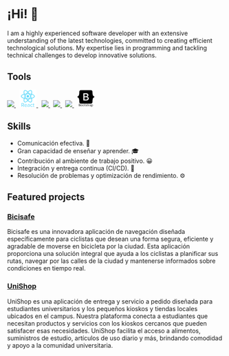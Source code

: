# ¡Hi! 👋

I am a highly experienced software developer with an extensive understanding of the latest technologies, committed to creating efficient technological solutions. My expertise lies in programming and tackling technical challenges to develop innovative solutions.

## Tools
<a href="https://angular.io">
    <img src="https://angular.io/assets/images/logos/angular/shield-large.svg" width="40">
</a>
&nbsp;
<a href="https://es.react.dev">
    <img src="https://raw.githubusercontent.com/devicons/devicon/master/icons/react/react-original-wordmark.svg" width="40">
</a>
&nbsp;
<a href="https://spring.io">
    <img src="https://camo.githubusercontent.com/4545b55c7771bbd175235c80b518dcbbf2f6ee0b984a51ad9363cba8cb70e67c/68747470733a2f2f7777772e766563746f726c6f676f2e7a6f6e652f6c6f676f732f737072696e67696f2f737072696e67696f2d69636f6e2e737667" width="40">
</a>
&nbsp;
<a href="https://www.djangoproject.com">
    <img src="https://o.remove.bg/downloads/f897bd30-48fa-47b9-8f12-22fa0750b908/django_fondo-removebg-preview.png" width="40">
</a>
&nbsp;
<a href="https://www.python.org">
    <img src="https://o.remove.bg/downloads/dbb40a1d-1919-496a-a857-338e3736c38f/pythonLogo-removebg-preview.png" width="40">
</a>
&nbsp;
<a href="https://getbootstrap.com">
    <img src="https://raw.githubusercontent.com/devicons/devicon/master/icons/bootstrap/bootstrap-plain-wordmark.svg" width="40">
</a>

## Skills
- Comunicación efectiva. :speech_balloon:
- Gran capacidad de enseñar y aprender. :mortar_board:
- Contribución al ambiente de trabajo positivo. :grinning:
- Integración y entrega continua (CI/CD). :arrows_counterclockwise:
- Resolución de problemas y optimización de rendimiento. :gear:

## Featured projects

### [Bicisafe](https://github.com/jgomezfl/BiciSafe)
Bicisafe es una innovadora aplicación de navegación diseñada específicamente para ciclistas que desean una forma segura, eficiente y agradable de moverse en bicicleta por la ciudad. Esta aplicación proporciona una solución integral que ayuda a los ciclistas a planificar sus rutas, navegar por las calles de la ciudad y mantenerse informados sobre condiciones en tiempo real.

### [UniShop](https://github.com/7BatStrokes/Rappi_un)
UniShop es una aplicación de entrega y servicio a pedido diseñada para estudiantes universitarios y los pequeños kioskos y tiendas locales ubicados en el campus. Nuestra plataforma conecta a estudiantes que necesitan productos y servicios con los kioskos cercanos que pueden satisfacer esas necesidades. UniShop facilita el acceso a alimentos, suministros de estudio, artículos de uso diario y más, brindando comodidad y apoyo a la comunidad universitaria.
